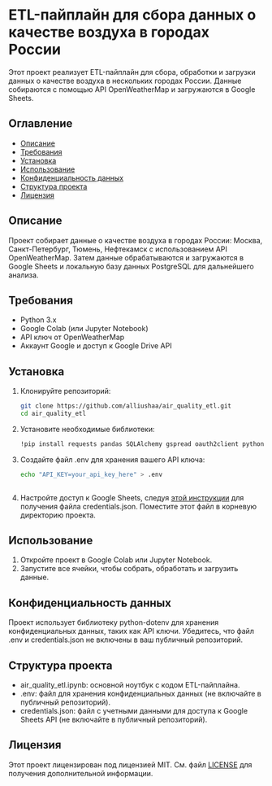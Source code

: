 # ETL-пайплайн для сбора данных о качестве воздуха в городах России
Этот проект реализует ETL-пайплайн для сбора, обработки и загрузки данных о качестве воздуха в нескольких городах России. Данные собираются с помощью API OpenWeatherMap и загружаются в Google Sheets.

## Оглавление
- [Описание](#описание)
- [Требования](#требования)
- [Установка](#установка)
- [Использование](#использование)
- [Конфиденциальность данных](#конфиденциальность-данных)
- [Структура проекта](#структура-проекта)
- [Лицензия](#лицензия)

## Описание
Проект собирает данные о качестве воздуха в городах России: Москва, Санкт-Петербург, Тюмень, Нефтекамск с использованием API OpenWeatherMap. Затем данные обрабатываются и загружаются в Google Sheets и локальную базу данных PostgreSQL для дальнейшего анализа.

## Требования
- Python 3.x
- Google Colab (или Jupyter Notebook)
- API ключ от OpenWeatherMap
- Аккаунт Google и доступ к Google Drive API

## Установка
1. Клонируйте репозиторий:

    ```bash
    git clone https://github.com/alliushaa/air_quality_etl.git
    cd air_quality_etl
    
2. Установите необходимые библиотеки:

    ```bash
    !pip install requests pandas SQLAlchemy gspread oauth2client python-dotenv
    
3. Создайте файл .env для хранения вашего API ключа:

   ```bash
   echo "API_KEY=your_api_key_here" > .env
    
5. Настройте доступ к Google Sheets, следуя [этой инструкции](https://gspread.readthedocs.io/en/latest/oauth2.html) для получения файла credentials.json. Поместите этот файл в корневую директорию проекта.

## Использование

1. Откройте проект в Google Colab или Jupyter Notebook.
2. Запустите все ячейки, чтобы собрать, обработать и загрузить данные.

## Конфиденциальность данных

Проект использует библиотеку python-dotenv для хранения конфиденциальных данных, таких как API ключи. Убедитесь, что файл .env и credentials.json не включены в ваш публичный репозиторий.

## Структура проекта

- air_quality_etl.ipynb: основной ноутбук с кодом ETL-пайплайна.
- .env: файл для хранения конфиденциальных данных (не включайте в публичный репозиторий).
- credentials.json: файл с учетными данными для доступа к Google Sheets API (не включайте в публичный репозиторий).

## Лицензия

Этот проект лицензирован под лицензией MIT. См. файл [LICENSE](LICENSE) для получения дополнительной информации.
